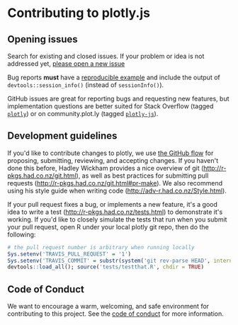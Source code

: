 # Contributing to plotly.js

## Opening issues

Search for existing and closed issues. If your problem or idea is not addressed yet, [please open a new issue](https://github.com/ropensci/plotly/issues/new)

Bug reports __must__ have a [reproducible example](http://adv-r.had.co.nz/Reproducibility.html) and include the output of `devtools::session_info()` (instead of `sessionInfo()`).

GitHub issues are great for reporting bugs and requesting new features, but implementation questions are better suited for Stack Overflow (tagged
[`plotly`](https://stackoverflow.com/questions/tagged/plotly)) or on
community.plot.ly (tagged [`plotly-js`](http://community.plot.ly/c/plotly-js)).

## Development guidelines

If you'd like to contribute changes to plotly, we use [the GitHub flow](https://guides.github.com/introduction/flow/index.html) for proposing, submitting, reviewing, and accepting changes. If you haven't done this before, Hadley Wickham provides a nice overview of git (<http://r-pkgs.had.co.nz/git.html>), as well as best practices for submitting pull requests (<http://r-pkgs.had.co.nz/git.html#pr-make>). We also recommend using his style guide when writing code (<http://adv-r.had.co.nz/Style.html>).

If your pull request fixes a bug, or implements a new feature, it's a good idea to write a test (<http://r-pkgs.had.co.nz/tests.html>) to demonstrate it's working. If you'd like to closely simulate the tests that run when you submit your pull request, open R under your local plotly git repo, then do the following:

```r
# the pull request number is arbitrary when running locally
Sys.setenv('TRAVIS_PULL_REQUEST' = '1')
Sys.setenv('TRAVIS_COMMIT' = substr(system('git rev-parse HEAD', intern = T), 1, 7))
devtools::load_all(); source('tests/testthat.R', chdir = TRUE)
```

## Code of Conduct

We want to encourage a warm, welcoming, and safe environment for contributing to this project. See the [code of conduct](https://github.com/ropensci/plotly/blob/master/CONDUCT.md) for more information.

